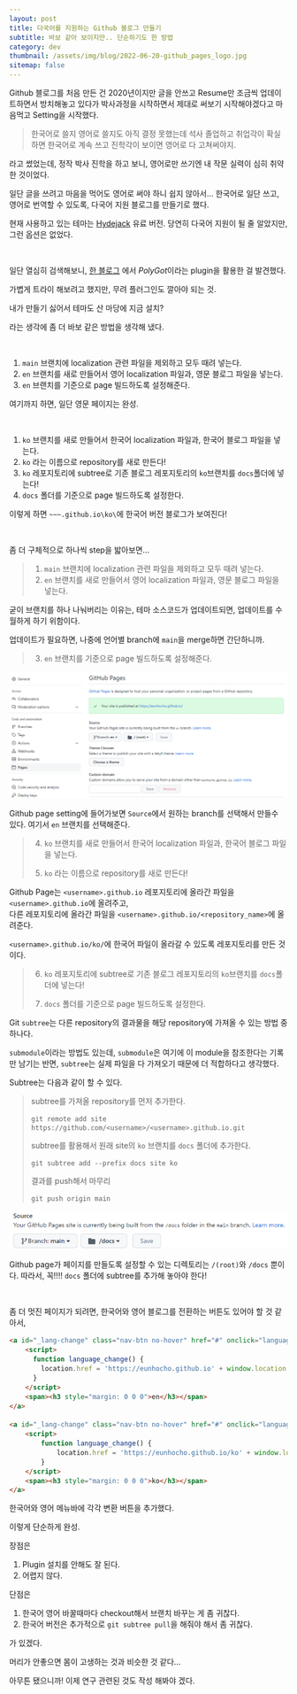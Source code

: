 ```yaml
---
layout: post
title: 다국어를 지원하는 Github 블로그 만들기
subtitle: 바보 같아 보이지만.. 단순하기도 한 방법
category: dev
thumbnail: /assets/img/blog/2022-06-20-github_pages_logo.jpg
sitemap: false
---
```


Github 블로그를 처음 만든 건 2020년이지만 글을 안쓰고 Resume만 조금씩 업데이트하면서 방치해놓고 있다가
박사과정을 시작하면서 제대로 써보기 시작해야겠다고 마음먹고 Setting을 시작했다.

> 한국어로 쓸지 영어로 쓸지도 아직 결정 못했는데 석사 졸업하고 취업각이 확실하면 한국어로 계속 쓰고
> 진학각이 보이면 영어로 다 고쳐써야지.

라고 썼었는데, 정작 박사 진학을 하고 보니, 영어로만 쓰기엔 내 작문 실력이 심히 취약한 것이었다.

일단 글을 쓰려고 마음을 먹어도 영어로 써야 하니 쉽지 않아서...
한국어로 일단 쓰고, 영어로 번역할 수 있도록, 다국어 지원 블로그를 만들기로 했다.

현재 사용하고 있는 테마는 [Hydejack](https://hydejack.com/) 유료 버전. 당연히 다국어 지원이 될 줄 알았지만, 그런 옵션은 없었다.

&nbsp;

일단 열심히 검색해보니, [한 블로그](https://byeongsupark.github.io/blog/multilingual-github-page/jekyll-with-polyglot)
에서 *PolyGot*이라는 plugin을 활용한 걸 발견했다.

가볍게 트라이 해보려고 했지만, 무려 플러그인도 깔아야 되는 것.

내가 만들기 싫어서 테마도 산 마당에 지금 설치?

라는 생각에 좀 더 바보 같은 방법을 생각해 냈다.

&nbsp;

1. `main` 브랜치에 localization 관련 파일을 제외하고 모두 때려 넣는다.
2. `en` 브랜치를 새로 만들어서 영어 localization 파일과, 영문 블로그 파일을 넣는다.
3. `en` 브랜치를 기준으로 page 빌드하도록 설정해준다.

여기까지 하면, 일단 영문 페이지는 완성.

&nbsp;

1. `ko` 브랜치를 새로 만들어서 한국어 localization 파일과, 한국어 블로그 파일을 넣는다.
2. `ko` 라는 이름으로 repository를 새로 만든다!
3. `ko` 레포지토리에 subtree로 기존 블로그 레포지토리의 `ko`브랜치를 `docs`폴더에 넣는다!
4. `docs` 폴더를 기준으로 page 빌드하도록 설정한다.

이렇게 하면 `~~~.github.io\ko\`에 한국어 버전 블로그가 보여진다!

&nbsp;

좀 더 구체적으로 하나씩 step을 밟아보면...

> 1) `main` 브랜치에 localization 관련 파일을 제외하고 모두 때려 넣는다.
> 2) `en` 브랜치를 새로 만들어서 영어 localization 파일과, 영문 블로그 파일을 넣는다.

굳이 브랜치를 하나 나눠버리는 이유는, 테마 소스코드가 업데이트되면, 업데이트를 수월하게 하기 위함이다.

업데이트가 필요하면, 나중에 언어별 branch에 `main`을 merge하면 간단하니까.

> 3) `en` 브랜치를 기준으로 page 빌드하도록 설정해준다.

![github_page_settings](/assets/img/blog/2022-06-20-github-pages-settings.png)

Github page setting에 들어가보면 `Source`에서 원하는 branch를 선택해서 만들수 있다.
여기서 `en` 브랜치를 선택해준다.

> 4) `ko` 브랜치를 새로 만들어서 한국어 localization 파일과, 한국어 블로그 파일을 넣는다.
> 
> 5) `ko` 라는 이름으로 repository를 새로 만든다!

Github Page는 `<username>.github.io` 레포지토리에 올라간 파일을 `<username>.github.io`에 올려주고,
<br>
다른 레포지토리에 올라간 파일을 `<username>.github.io/<repository_name>`에 올려준다.

`<username>.github.io/ko/`에 한국어 파일이 올라갈 수 있도록 레포지토리를 만든 것이다.

> 6) `ko` 레포지토리에 subtree로 기존 블로그 레포지토리의 `ko`브랜치를 `docs`폴더에 넣는다!
> 
> 7) `docs` 폴더를 기준으로 page 빌드하도록 설정한다.

Git `subtree`는 다른 repository의 결과물을 해당 repository에 가져올 수 있는 방법 중 하나다.

`submodule`이라는 방법도 있는데, `submodule`은 여기에 이 module을 참조한다는 기록만 남기는 반면, `subtree`는 실제 파일을 다 가져오기 때문에 더 적합하다고 생각했다.

Subtree는 다음과 같이 할 수 있다.
> subtree를 가져올 repository를 먼저 추가한다.
> 
> ```shell
> git remote add site https://github.com/<username>/<username>.github.io.git
> ```
> 
> subtree를 활용해서 원래 site의 `ko` 브랜치를 `docs` 폴더에 추가한다.
> ```shell
> git subtree add --prefix docs site ko
> ```
> 결과를 push해서 마무리
> ```shell
> git push origin main
> ```

![github_page_settings_ko](/assets/img/blog/2022-06-20-github-pages-settings-ko.png)

Github page가 페이지를 만들도록 설정할 수 있는 디렉토리는 `/(root)`와 `/docs` 뿐이다.
따라서, 꼭!!!! `docs` 폴더에 subtree를 추가해 놓아야 한다!

&nbsp;

좀 더 멋진 페이지가 되려면, 한국어와 영어 블로그를 전환하는 버튼도 있어야 할 것 같아서,

```html
<a id="_lang-change" class="nav-btn no-hover" href="#" onclick="language_change()">
    <script>
      function language_change() {
        location.href = 'https://eunhocho.github.io' + window.location.pathname.substring(3);
      }
    </script>
    <span><h3 style="margin: 0 0 0">en</h3></span>
</a>

<a id="_lang-change" class="nav-btn no-hover" href="#" onclick="language_change()">
    <script>
        function language_change() {
            location.href = 'https://eunhocho.github.io/ko' + window.location.pathname;
        }
    </script>
    <span><h3 style="margin: 0 0 0">ko</h3></span>
</a>
```

한국어와 영어 메뉴바에 각각 변환 버튼을 추가했다.

이렇게 단순하게 완성.

장점은
1. Plugin 설치를 안해도 잘 된다.
2. 어렵지 않다.

단점은
1. 한국어 영어 바꿀때마다 checkout해서 브랜치 바꾸는 게 좀 귀찮다.
2. 한국어 버전은 추가적으로 `git subtree pull`을 해줘야 해서 좀 귀찮다.

가 있겠다.

머리가 안좋으면 몸이 고생하는 것과 비슷한 것 같다...

아무튼 됐으니까! 이제 연구 관련된 것도 작성 해봐야 겠다.
